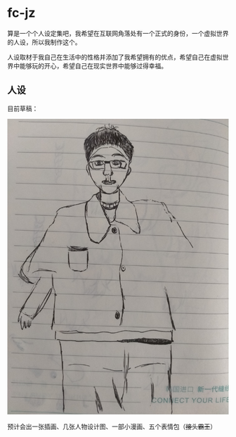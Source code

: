# fc-jz
算是一个个人设定集吧，我希望在互联网角落处有一个正式的身份，一个虚拟世界的人设，所以我制作这个。

人设取材于我自己在生活中的性格并添加了我希望拥有的优点，希望自己在虚拟世界中能够玩的开心，希望自己在现实世界中能够过得幸福。

## 人设

目前草稿：

![me](https://github.com/fcjz/fc-jz/blob/main/%E8%87%AA%E6%88%91%E7%94%BB%E5%83%8F.jpg)

预计会出一张插画、几张人物设计图、一部小漫画、五个表情包（~~接头霸王~~）
